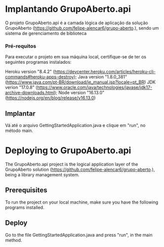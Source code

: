 # Implantando GrupoAberto.api

O projeto GrupoAberto.api é a camada lógica de aplicação da solução GrupoAberto (https://github.com/felipe-alencar6/grupo-aberto.), sendo um sistema de gerenciamento de biblioteca

### Pré-requitos

Para executar o projeto em sua máquina local, certifique-se de ter os seguintes programas instalados:

Heroku version "8.4.2" (https://devcenter.heroku.com/articles/heroku-cli-commands#heroku-apps-destroy);
Java version "1.8.0_381" (https://www.java.com/pt-BR/download/ie_manual.jsp?locale=pt_BR)
JDK verion "17.0.8" (https://www.oracle.com/java/technologies/javase/jdk17-archive-downloads.html);
Node version "16.13.0" (https://nodejs.org/en/blog/release/v16.13.0)


## Implantar
Vá até o arquivo GettingStartedApplication.java e clique em "run", no método main.


# Deploying to GrupoAberto.api

The GrupoAberto.api project is the logical application layer of the GrupoAberto solution (https://github.com/felipe-alencar6/grupo-aberto.), being a library management system.

## Prerequisites

To run the project on your local machine, make sure you have the following programs installed.

## Deploy

Go to the file GettingStartedApplication.java and press "run", in the main method.
